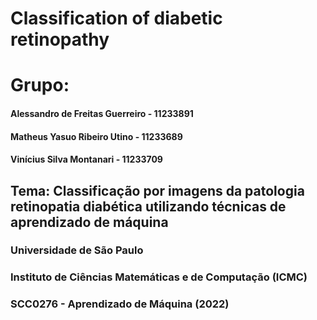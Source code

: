 # Classification of diabetic retinopathy
# Grupo:

#### Alessandro de Freitas Guerreiro - 11233891
#### Matheus Yasuo Ribeiro Utino - 11233689
#### Vinícius Silva Montanari - 11233709

## Tema: Classificação por imagens da patologia retinopatia diabética utilizando técnicas de aprendizado de máquina
### Universidade de São Paulo
### Instituto de Ciências Matemáticas e de Computação (ICMC)
### SCC0276 - Aprendizado de Máquina (2022)
